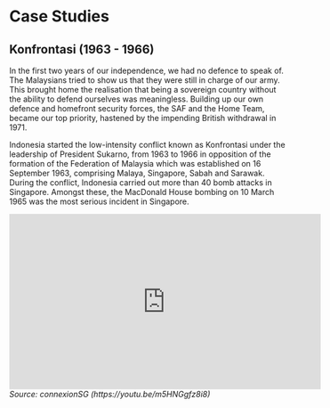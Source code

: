 # Case Studies

## Konfrontasi (1963 - 1966)

In the first two years of our independence, we had no defence to speak of. The Malaysians tried to show us that they were still in charge of our army. This brought home the realisation that being a sovereign country without the ability to defend ourselves was meaningless. Building up our own defence and homefront security forces, the SAF and the Home Team, became our top priority, hastened by the impending British withdrawal in 1971.

Indonesia started the low-intensity conflict known as Konfrontasi under the leadership of President Sukarno, from 1963 to 1966 in opposition of the formation of the Federation of Malaysia which was established on 16 September 1963, comprising Malaya, Singapore, Sabah and Sarawak. During the conflict, Indonesia carried out more than 40 bomb attacks in Singapore. Amongst these, the MacDonald House bombing on 10 March 1965 was the most serious incident in Singapore.

<iframe width="560" height="315" src="https://www.youtube.com/embed/m5HNGgfz8i8" frameborder="0" allow="accelerometer; autoplay; encrypted-media; gyroscope; picture-in-picture" allowfullscreen></iframe>
<i>Source: connexionSG (https://youtu.be/m5HNGgfz8i8)</i>